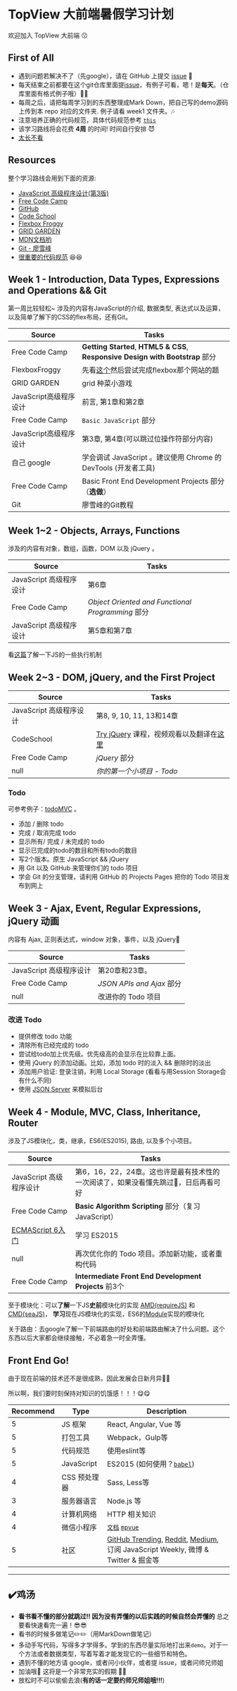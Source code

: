 # TopView 大前端暑假学习计划
欢迎加入 TopView 大前端 :kissing:

## First of All

 - 遇到问题若解决不了（先google），请在 GitHub 上提交 [issue][1] :metal:
 - 每天结束之前都要在这个git仓库里面提[issue][1]，有例子可看，嗯！是**每天**。（仓库里面有格式例子哦）:clap::clap:
 - 每周之后，请把每周学习到的东西整理成Mark Down，把自己写的demo源码上传到本 repo 对应的文件夹. 例子请看 week1 文件夹。:notes:
 - 注意培养正确的代码规范，具体代码规范参考 [`this`](https://github.com/2018-TopView-FrontEnd/JavaScript-Code-Standard)
 - 该学习路线将会花费 **4周** 的时间! 时间自行安排 :smiling_imp:
 - [太长不看](#heavy_check_mark鸡汤)

## Resources
整个学习路线会用到下面的资源:

 - [JavaScript 高级程序设计(第3版)][2]
 - [Free Code Camp][3]
 - [GitHub][4]
 - [Code School][5]
 - [Flexbox Froggy][17]
 - [GRID GARDEN][18]
 - [MDN文档哟](https://developer.mozilla.org/en-US/docs/Web/JavaScript)
 - [Git - 廖雪峰](http://www.liaoxuefeng.com/wiki/0013739516305929606dd18361248578c67b8067c8c017b000/)
 - [很重要的代码规范](https://github.com/2017-TopView-FrontEnd/JavaScript-Code-Standard) :laughing::laughing:


## Week 1 - Introduction, Data Types, Expressions and Operations && Git
第一周比较轻松~ 涉及的内容有JavaScript的介绍, 数据类型, 表达式以及运算，以及简单了解下的CSS的flex布局，还有Git。

| Source                 | Tasks |
| -----                  | ----  |
| Free Code Camp         | **Getting Started**, **HTML5 & CSS**, **Responsive Design with Bootstrap** 部分 |
| FlexboxFroggy          | 先看[这个](http://www.ruanyifeng.com/blog/2015/07/flex-grammar.html)然后尝试完成flexbox那个网站的题    |
| GRID GARDEN | grid 种菜小游戏 |
| JavaScript高级程序设计  | 前言, 第1章和第2章 |
| Free Code Camp         | `Basic JavaScript` 部分 |
| JavaScript高级程序设计  | 第3章, 第4章(可以跳过位操作符部分内容) |
| 自己 google            | 学会调试 JavaScript 。建议使用 Chrome 的 DevTools (开发者工具) |
| Free Code Camp         | Basic Front End Development Projects 部分（**选做**）
| Git                    | 廖雪峰的Git教程


## Week 1~2 - Objects, Arrays, Functions
涉及的内容有对象，数组，函数，DOM 以及 jQuery 。

| Source                | Tasks             |
| ----                  | ----              |
| JavaScript 高级程序设计 | 第6章              |
| Free Code Camp        | *Object Oriented and Functional Programming* 部分 |
| JavaScript 高级程序设计 | 第5章和第7章       |

看[这篇](https://juejin.im/post/5905ccb8ac502e0063ebe0e2)了解一下JS的一些执行机制

## Week 2~3 - DOM, jQuery, and the First Project

| Source                | Tasks |
| -----                 | ----- |
| JavaScript 高级程序设计 | 第8, 9, 10, 11, 13和14章 |
| CodeSchool            | [Try jQuery][7] 课程，视频观看以及翻译在[这里][8]
| Free Code Camp        | *jQuery* 部分
| null                  | *你的第一个小项目 - Todo*

### Todo
可参考例子：[todoMVC](http://todomvc.com/examples/vanillajs/) 。

- 添加 / 删除 todo
- 完成 / 取消完成 todo
- 显示所有/ 完成 / 未完成的 todo
- 显示已完成的todo的数目和所有todo的数目
- 写2个版本。原生 JavaScript && jQuery
- 用 Git 以及 GitHub 来管理你们的 todo 项目
- 学会 Git 的分支管理，请利用 GitHub 的 Projects Pages 把你的 Todo 项目发布到网上


## Week 3 - Ajax, Event, Regular Expressions, jQuery 动画
内容有 Ajax, 正则表达式，window 对象，事件，以及 jQuery:speech_balloon:

| Source | Tasks |
| ----   | ----- |
| JavaScript 高级程序设计 | 第20章和23章。
| Free Code Camp        | *JSON APIs and Ajax* 部分
| null                  | 改进你的 Todo 项目

### 改进 Todo
- 提供修改 todo 功能
- 清除所有已经完成的 todo
- 尝试给todo加上优先级。优先级高的会显示在比较靠上面。
- 使用 jQuery 的添加动画。比如，添加 todo 时的淡入 && 删除时的淡出
- 添加用户验证: 登录注销，利用 Local Storage (看看与用Session Storage会有什么不同)
- 使用 [JSON Server](https://github.com/typicode/json-server) 来模拟后台


## Week 4 - Module, MVC, Class, Inheritance, Router
涉及了JS模块化，类，继承，ES6(ES2015), 路由, 以及多个小项目。

| Source                  | Tasks |
| ----                    | ----  |
| JavaScript 高级程序设计 | 第6，16，22，24章。这也许是最有技术性的一次阅读了，如果没看懂先跳过:no_good:，日后再看可好  |
| Free Code Camp          | **Basic Algorithm Scripting** 部分（复习 JavaScript）|
| [ECMAScript 6入门][10]  | 学习 ES2015 |
| null                    | 再次优化你的 Todo 项目。添加新功能，或者重构代码 |
| Free Code Camp          | **Intermediate Front End Development Projects** 前3个 |

至于模块化：可以**了解**一下JS**史前**模块化的实现 [AMD(requireJS)](http://requirejs.org/) 和 [CMD(seaJS)](https://github.com/seajs/seajs)， **学习**现在JS模块化的实现，ES6的[Module](http://es6.ruanyifeng.com/#docs/module)实现的模块化

关于路由：去google了解一下前端路由的好处和前端路由解决了什么问题。这个东西以后大家都会继续接触，不必着急一时全弄懂。


## Front End Go!
由于现在前端的技术还不是很成熟，因此发展会日新月异:feet::feet:

所以啊，我们要时刻保持对知识的饥饿感！！！:yum::yum:

| Recommend | Type         | Description |
| ----      | ----         | ----        |
| 5         | JS 框架      | React, Angular, Vue 等|
| 5         | 打包工具     | Webpack，Gulp等        |
| 5         | 代码规范     | 使用eslint等           |
| 5         | JavaScript   | ES2015  (如何使用？[`babel`](http://babeljs.io/))      |
| 4         | CSS 预处理器 | Sass, Less等  |
| 3         | 服务器语言   | Node.js 等|
| 4         | 计算机网络   | HTTP 相关知识 |
| 4         | 微信小程序   | [`文档`](https://developers.weixin.qq.com/miniprogram/dev/)  [`mpvue`](http://mpvue.com/)|
| 5         | 社区         | [GitHub Trending][14], [Reddit][15], [Medium][16], 订阅 JavaScript Weekly, 微博 & Twitter & 掘金等|


---

## :heavy_check_mark:鸡汤

 - **看书看不懂的部分就跳过!! 因为没有弄懂的以后实践的时候自然会弄懂的** 总之要看快速看完一遍！:sunglasses::sunglasses:
 - 看书的时候多做笔记:pencil2::pencil2:（用MarkDown做笔记）
 - 多动手写代码，写得多才学得多。学到的东西尽量实际地打出来`demo`。对于一个方法或者数据类型，写着写着才能发现它的一些细节和特色。
 - 遇到不懂的地方请 google，或者问小伙伴，或者提 issue，或者问师兄师姐
 - 加油哦:rocket: 这将是一个非常充实的假期 :punch::punch:
 - 放松时不可以偷偷去浪(**有的话一定要约师兄师姐哦!!!**)


[1]: https://github.com/2017-TopView-FrontEnd/JavaScript-For-Us/issues
[2]: https://book.douban.com/subject/10546125/
[3]: https://www.freecodecamp.com/
[4]: https://github.com/
[5]: http://try.jquery.com/
[6]: http://javascriptissexy.com/javascript-objects-in-detail/
[7]: http://try.jquery.com/
[8]: http://blog.jobbole.com/37699/
[9]: http://javascriptissexy.com/oop-in-javascript-what-you-need-to-know/
[10]: http://es6.ruanyifeng.com/
[11]: https://nodejs.org/en/
[12]: http://backbonejs.org/
[13]: https://facebook.github.io/react/
[14]: https://github.com/trending
[15]: https://www.reddit.com/r/javascript
[16]: https://medium.com/tag/javascript
[17]: http://flexboxfroggy.com
[18]: http://cssgridgarden.com
